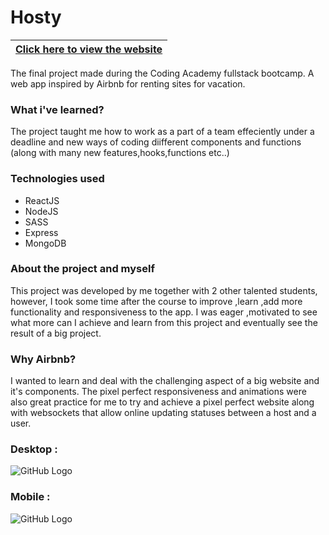 # Hosty

|[Click here to view the website](https://hosty-bnb-webapp.herokuapp.com/)|
|---|

The final project made during the Coding Academy fullstack bootcamp.
A web app inspired by Airbnb for renting sites for vacation.

### What i've learned?
The project taught me how to work as a part of a team effeciently under a deadline and new ways of coding diifferent components and functions (along with many new features,hooks,functions etc..)

### Technologies used

* ReactJS
* NodeJS
* SASS
* Express
* MongoDB


### About the project and myself
This project was developed by me together with 2 other talented students, however, I took some time after the course to improve ,learn ,add more functionality and responsiveness to the app.
I was eager ,motivated to see what more can I achieve and learn from this project and eventually see the result of a big project.


### Why Airbnb?

I wanted to learn and deal with the challenging aspect of a big website and it's components.
The pixel perfect responsiveness and animations were also great practice for me to try and achieve a pixel perfect website along with websockets that allow online updating statuses between a host and a user.

### Desktop :
![GitHub Logo](https://i.imgur.com/yAqRZzu.jpg)

### Mobile : 
![GitHub Logo](https://i.imgur.com/yAqRZzu.jpg)
